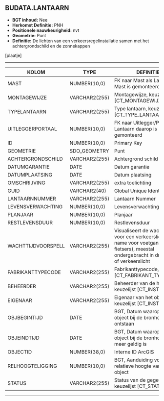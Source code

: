 ﻿## BUDATA.LANTAARN


* __BGT inhoud:__ Nee
* __Herkomst Definitie:__ PNH
* __Positionele nauwkeurigheid:__ nvt
* __Geometrie:__ Punt
* __Definitie:__  De lichten van een verkeersregelinstallatie samen met het achtergrondschild en de zonnekappen

[plaatje]

***

|KOLOM                           	|TYPE          	|DEFINITIE|
|------                          	|----          	|-----    |
|MAST                            	|NUMBER(10,0)  	|FK naar Mast als Lantaarn op Mast is gemonteerd|
|MONTAGEWIJZE                    	|VARCHAR2(255) 	|Montagewijze, keuzelijst [CT_MONTAGEWIJZE]|
|TYPELANTAARN                    	|VARCHAR2(255)	|Type lantaarn, keuzelijst [CT_TYPE_LANTAARN]|
|UITLEGGERPORTAAL                	|NUMBER(10,0)  	|FK naar Uitlegger/Portaal als Lantaarn daarop is gemonteerd|
|ID                              	|NUMBER(10,0)  	|Primary Key|
|GEOMETRIE                       	|SDO_GEOMETRY  	|Punt|
|ACHTERGRONDSCHILD               	|VARCHAR2(255) 	|Achtergrond schild aanwezig|
|DATUMGARANTIE                   	|DATE          	|Datum garantie|
|DATUMPLAATSING                  	|DATE          	|Datum plaatsing|
|OMSCHRIJVING                    	|VARCHAR2(255) 	|extra toelichting|
|GUID                            	|VARCHAR2(40)  	|Global Unique Identifier|
|LANTAARNNUMMER                  	|VARCHAR2(255) 	|Lantaarn Nummer|
|LEVENSVERWACHTING               	|NUMBER(10,0)  	|Levensverwachting|
|PLANJAAR                        	|NUMBER(10,0)  	|Planjaar|
|RESTLEVENSDUUR                  	|NUMBER(10,0)  	|Restlevensduur|
|WACHTTIJDVOORSPELL              	|VARCHAR2(255) 	|Visualiseert de wachttijd voor een verkeerslicht (met name voor voetgangers en fietsers), meestal ondergebracht in drukknop of verkeerslicht|
|FABRIKANTTYPECODE               	|VARCHAR2(255) 	|Fabrikanttypecode, keuzelijst [CT_FABRIKANT_TYPECODE]|
|BEHEERDER                       	|VARCHAR2(255) 	|Beheerder van de halte, keuzelijst [CT_INSTANTIE]|
|EIGENAAR                        	|VARCHAR2(255) 	|Eigenaar van het object, keuzelijst [CT_INSTANTIE]|
|OBJBEGINTIJD                    	|DATE          	|BGT, Datum waarop het object bij de bronhouder is ontstaan|
|OBJEINDTIJD                     	|DATE          	|BGT, Datum waarop het object bij de bronhouder niet meer geldig is|
|OBJECTID                        	|NUMBER(38,0)   |Interne ID ArcGIS|
|RELHOOGTELIGGING                	|NUMBER(10,0)  	|BGT, Aanduiding voor de relatieve hoogte van het object|
|STATUS                          	|VARCHAR2(255) 	|Status van de gegevens, keuzelijst [CT_STATUS]|

***




